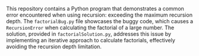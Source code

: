 This repository contains a Python program that demonstrates a common error encountered when using recursion: exceeding the maximum recursion depth.  The `factorialBug.py` file showcases the buggy code, which causes a `RecursionError` when calculating the factorial of a large number. The solution, provided in `factorialSolution.py`, addresses this issue by implementing an iterative approach to calculate factorials, effectively avoiding the recursion depth limitation.